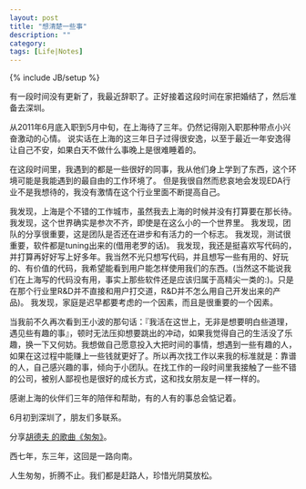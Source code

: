 ```yaml
---
layout: post
title: "想清楚一些事"
description: ""
category:
tags: [Life|Notes]
---
```

{% include JB/setup %}

有一段时间没有更新了，我最近辞职了。正好接着这段时间在家把婚结了，然后准备去深圳。

从2011年6月底入职到5月中旬，在上海待了三年。仍然记得刚入职那种带点小兴奋激动的心情。
说实话在上海的这三年日子过得很安逸，以至于最近一年安逸得让自己不安，如果白天不做什么事晚上是很难睡着的。

在这段时间里，我遇到的都是一些很好的同事，我从他们身上学到了东西，这个环境可能是我能遇到的最自由的工作环境了。
但是我很自然而悲哀地会发现EDA行业不是我想待的，我没有激情在这个行业里面不断提高自己。

我发现，上海是个不错的工作城市，虽然我去上海的时候并没有打算要在那长待。
我发现，这个世界确实是参次不齐，即使是在这么小的一个世界里。
我发现，团队的分享很重要，这是团队是否还在进步和有活力的一个标志。
我发现，测试很重要，软件都是tuning出来的(借用老罗的话)。
我发现，我还是挺喜欢写代码的，并打算再好好写上好多年。我当然不光只想写代码，并且想写一些有用的、好玩的、有价值的代码，我希望能看到用户能怎样使用我们的东西。(当然这不能说我们在上海写的代码没有用，事实上那些软件还是应该归属于高精尖一类的:)。只是在那个行业里R&D并不直接和用户打交道，R&D并不怎么用自己开发出来的产品)。
我发现，家庭是迟早都要考虑的一个因素，而且是很重要的一个因素。

当我前不久再次看到王小波的那句话：『我活在这世上，无非是想要明白些道理，遇见些有趣的事』，顿时无法压抑想要跳出的冲动，如果我觉得自己的生活没了乐趣，换一下又何妨。我想做自己愿意投入大把时间的事情，想遇到一些有趣的人，如果在这过程中能赚上一些钱就更好了。所以再次找工作以来我的标准就是：靠谱的人，自己感兴趣的事，倾向于小团队。在找工作的一段时间里我接触了一些不错的公司，被别人鄙视也是很好的成长方式，这和找女朋友是一样一样的。

感谢上海的伙伴们三年的陪伴和帮助，有的人有的事总会惦记着。

6月初到深圳了，朋友们多联系。

分享[胡德夫 的歌曲《匆匆》](http://www.xiami.com/song/381833)。

西七年，东三年，这回是一路向南。

人生匆匆，折腾不止。我们都是赶路人，珍惜光阴莫放松。
